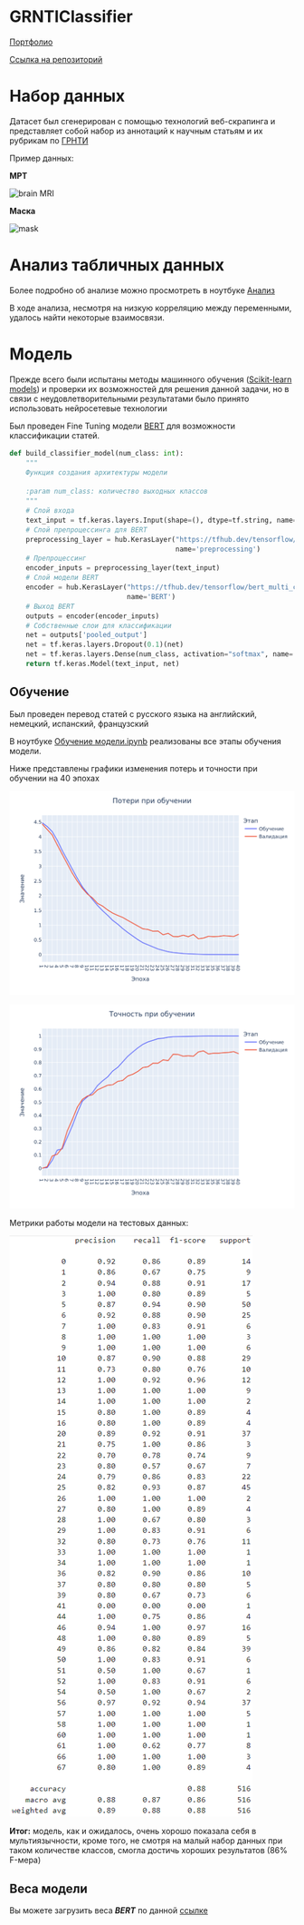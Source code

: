 # GRNTIClassifier

[Портфолио](https://jellywilliam.github.io)

[Ссылка на репозиторий](https://github.com/JellyWilliam/GRNTIClassifier)

# Набор данных

Датасет был сгенерирован с помощью технологий веб-скрапинга и представляет собой набор из аннотаций к научным статьям и
их рубрикам по [ГРНТИ](https://grnti.ru/)

Пример данных:

**МРТ**

![brain MRI](images/mri.png)

**Маска**

![mask](images/mask.png)

# Анализ табличных данных

Более подробно об анализе можно просмотреть в ноутбуке [Анализ](Анализ.ipynb)

В ходе анализа, несмотря на низкую корреляцию между переменными, удалось найти некоторые взаимосвязи.

# Модель

Прежде всего были испытаны методы машинного обучения ([Scikit-learn models](Scikit-learn%20models)) и проверки их
возможностей для решения данной задачи, но в связи с неудовлетворительными результатами было принято использовать
нейросетевые технологии

Был проведен Fine Tuning модели [BERT](https://github.com/google-research/bert) для возможности классификации статей.

```python
def build_classifier_model(num_class: int):
    """
    Функция создания архитектуры модели

    :param num_class: количество выходных классов
    """
    # Слой входа
    text_input = tf.keras.layers.Input(shape=(), dtype=tf.string, name='text')
    # Слой препроцессинга для BERT
    preprocessing_layer = hub.KerasLayer("https://tfhub.dev/tensorflow/bert_multi_cased_preprocess/3",
                                         name='preprocessing')
    # Препроцессинг
    encoder_inputs = preprocessing_layer(text_input)
    # Слой модели BERT
    encoder = hub.KerasLayer("https://tfhub.dev/tensorflow/bert_multi_cased_L-12_H-768_A-12/4", trainable=True,
                             name='BERT')
    # Выход BERT
    outputs = encoder(encoder_inputs)
    # Собственные слои для классификации
    net = outputs['pooled_output']
    net = tf.keras.layers.Dropout(0.1)(net)
    net = tf.keras.layers.Dense(num_class, activation="softmax", name='classifier')(net)
    return tf.keras.Model(text_input, net)
```

## Обучение

Был проведен перевод статей с русского языка на английский, немецкий, испанский, французский

В ноутбуке [Обучение модели.ipynb](Tensorflow%20models/Обучение%20модели.ipynb) реализованы все этапы обучения модели.

Ниже представлены графики изменения потерь и точности при обучении на 40 эпохах

![loss](images/loss.png)

![accuracy](images/accuracy.png)

Метрики работы модели на тестовых данных:

![metrics](images/metrics.png)

**Итог:** модель, как и ожидалось, очень хорошо показала себя в мультиязычности, кроме того, не смотря на малый набор
данных при таком количестве классов, смогла достичь хороших результатов (86% F-мера)

## Веса модели

Вы можете загрузить веса **_BERT_** по
данной [ссылке](https://drive.google.com/file/d/1mSQY_gOq3WoPDTvAcmT4deis5yN1tqui/view?usp=sharing)

